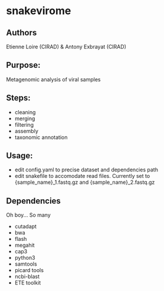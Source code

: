 # snakevirome

## Authors
Etienne Loire (CIRAD) & Antony Exbrayat (CIRAD)

## Purpose:

Metagenomic analysis of viral samples

## Steps:

* cleaning
* merging
* filtering
* assembly
* taxonomic annotation 

## Usage:

* edit config.yaml to precise dataset and dependencies path
* edit snakefile to accomodate read files. Currently set to {sample_name}_1.fastq.gz and {sample_name}_2.fastq.gz

## Dependencies

Oh boy... So many
* cutadapt
* bwa
* flash
* megahit
* cap3
* python3
* samtools
* picard tools
* ncbi-blast
* ETE toolkit

